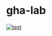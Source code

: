 # gha-lab
[![test](https://github.com/Borangit/gha-lab/actions/workflows/test.yaml/badge.svg)](https://github.com/Borangit/gha-lab/actions/workflows/test.yaml)